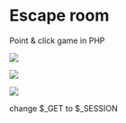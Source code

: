 # Escape room
Point &amp; click game in PHP

![](https://i.imgur.com/UDxhhnt.jpeg)

![](https://i.imgur.com/xLbpeXw.jpeg)

![](https://i.imgur.com/pZCJJh4.jpeg)

change $_GET to $_SESSION
